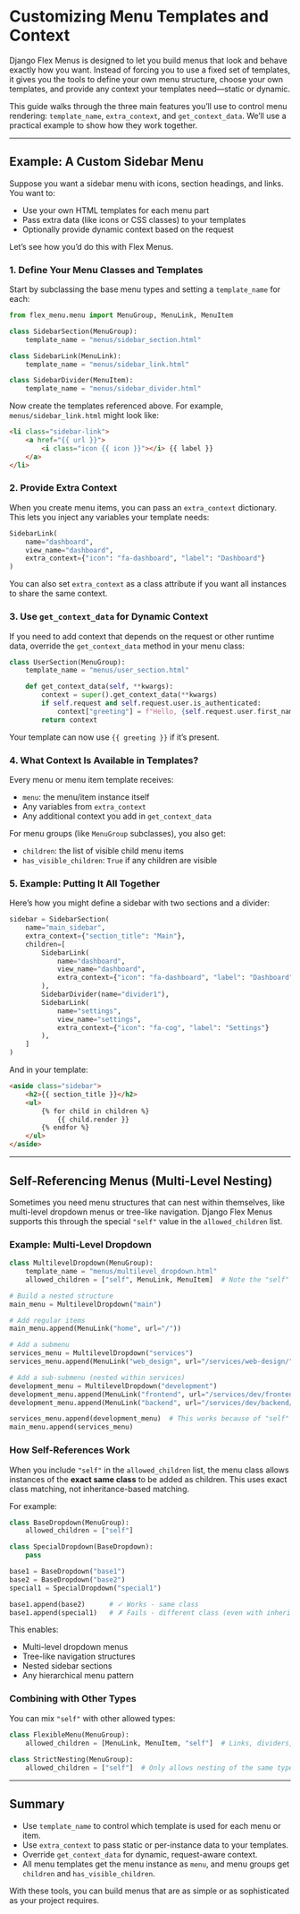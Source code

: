 
# Customizing Menu Templates and Context

Django Flex Menus is designed to let you build menus that look and behave exactly how you want. Instead of forcing you to use a fixed set of templates, it gives you the tools to define your own menu structure, choose your own templates, and provide any context your templates need—static or dynamic.

This guide walks through the three main features you’ll use to control menu rendering: `template_name`, `extra_context`, and `get_context_data`. We’ll use a practical example to show how they work together.

---

## Example: A Custom Sidebar Menu

Suppose you want a sidebar menu with icons, section headings, and links. You want to:

- Use your own HTML templates for each menu part
- Pass extra data (like icons or CSS classes) to your templates
- Optionally provide dynamic context based on the request

Let’s see how you’d do this with Flex Menus.

### 1. Define Your Menu Classes and Templates

Start by subclassing the base menu types and setting a `template_name` for each:

```python
from flex_menu.menu import MenuGroup, MenuLink, MenuItem

class SidebarSection(MenuGroup):
	template_name = "menus/sidebar_section.html"

class SidebarLink(MenuLink):
	template_name = "menus/sidebar_link.html"

class SidebarDivider(MenuItem):
	template_name = "menus/sidebar_divider.html"
```

Now create the templates referenced above. For example, `menus/sidebar_link.html` might look like:

```html
<li class="sidebar-link">
	<a href="{{ url }}">
		<i class="icon {{ icon }}"></i> {{ label }}
	</a>
</li>
```

### 2. Provide Extra Context

When you create menu items, you can pass an `extra_context` dictionary. This lets you inject any variables your template needs:

```python
SidebarLink(
	name="dashboard",
	view_name="dashboard",
	extra_context={"icon": "fa-dashboard", "label": "Dashboard"}
)
```

You can also set `extra_context` as a class attribute if you want all instances to share the same context.

### 3. Use `get_context_data` for Dynamic Context

If you need to add context that depends on the request or other runtime data, override the `get_context_data` method in your menu class:

```python
class UserSection(MenuGroup):
	template_name = "menus/user_section.html"

	def get_context_data(self, **kwargs):
		context = super().get_context_data(**kwargs)
		if self.request and self.request.user.is_authenticated:
			context["greeting"] = f"Hello, {self.request.user.first_name}!"
		return context
```

Your template can now use `{{ greeting }}` if it’s present.

### 4. What Context Is Available in Templates?

Every menu or menu item template receives:

- `menu`: the menu/item instance itself
- Any variables from `extra_context`
- Any additional context you add in `get_context_data`

For menu groups (like `MenuGroup` subclasses), you also get:

- `children`: the list of visible child menu items
- `has_visible_children`: `True` if any children are visible

### 5. Example: Putting It All Together

Here’s how you might define a sidebar with two sections and a divider:

```python
sidebar = SidebarSection(
	name="main_sidebar",
	extra_context={"section_title": "Main"},
	children=[
		SidebarLink(
			name="dashboard",
			view_name="dashboard",
			extra_context={"icon": "fa-dashboard", "label": "Dashboard"}
		),
		SidebarDivider(name="divider1"),
		SidebarLink(
			name="settings",
			view_name="settings",
			extra_context={"icon": "fa-cog", "label": "Settings"}
		),
	]
)
```

And in your template:

```html
<aside class="sidebar">
	<h2>{{ section_title }}</h2>
	<ul>
		{% for child in children %}
			{{ child.render }}
		{% endfor %}
	</ul>
</aside>
```

---

## Self-Referencing Menus (Multi-Level Nesting)

Sometimes you need menu structures that can nest within themselves, like multi-level dropdown menus or tree-like navigation. Django Flex Menus supports this through the special `"self"` value in the `allowed_children` list.

### Example: Multi-Level Dropdown

```python
class MultilevelDropdown(MenuGroup):
    template_name = "menus/multilevel_dropdown.html"
    allowed_children = ["self", MenuLink, MenuItem]  # Note the "self" reference

# Build a nested structure
main_menu = MultilevelDropdown("main")

# Add regular items
main_menu.append(MenuLink("home", url="/"))

# Add a submenu
services_menu = MultilevelDropdown("services")
services_menu.append(MenuLink("web_design", url="/services/web-design/"))

# Add a sub-submenu (nested within services)
development_menu = MultilevelDropdown("development")
development_menu.append(MenuLink("frontend", url="/services/dev/frontend/"))
development_menu.append(MenuLink("backend", url="/services/dev/backend/"))

services_menu.append(development_menu)  # This works because of "self" in allowed_children
main_menu.append(services_menu)
```

### How Self-References Work

When you include `"self"` in the `allowed_children` list, the menu class allows instances of the **exact same class** to be added as children. This uses exact class matching, not inheritance-based matching.

For example:
```python
class BaseDropdown(MenuGroup):
    allowed_children = ["self"]

class SpecialDropdown(BaseDropdown):
    pass

base1 = BaseDropdown("base1")
base2 = BaseDropdown("base2")
special1 = SpecialDropdown("special1")

base1.append(base2)      # ✓ Works - same class
base1.append(special1)   # ✗ Fails - different class (even with inheritance)
```

This enables:

- Multi-level dropdown menus
- Tree-like navigation structures
- Nested sidebar sections
- Any hierarchical menu pattern

### Combining with Other Types

You can mix `"self"` with other allowed types:

```python
class FlexibleMenu(MenuGroup):
    allowed_children = [MenuLink, MenuItem, "self"]  # Links, dividers, and self-nesting
    
class StrictNesting(MenuGroup):
    allowed_children = ["self"]  # Only allows nesting of the same type
```

---

## Summary

- Use `template_name` to control which template is used for each menu or item.
- Use `extra_context` to pass static or per-instance data to your templates.
- Override `get_context_data` for dynamic, request-aware context.
- All menu templates get the menu instance as `menu`, and menu groups get `children` and `has_visible_children`.

With these tools, you can build menus that are as simple or as sophisticated as your project requires.

